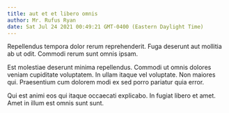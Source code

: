 ```yaml
---
title: aut et et libero omnis
author: Mr. Rufus Ryan
date: Sat Jul 24 2021 00:49:21 GMT-0400 (Eastern Daylight Time)
---
```

Repellendus tempora dolor rerum reprehenderit. Fuga deserunt aut mollitia ab ut odit. Commodi rerum sunt omnis ipsam.

 Est molestiae deserunt minima repellendus. Commodi ut omnis dolores veniam cupiditate voluptatem. In ullam itaque vel voluptate. Non maiores qui. Praesentium cum dolorem modi ex sed porro pariatur quia error.

 Qui est animi eos qui itaque occaecati explicabo. In fugiat libero et amet. Amet in illum est omnis sunt sunt.
